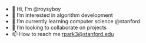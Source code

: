 - 👋 Hi, I’m @roysyboy
- 👀 I’m interested in algorithm development
- 🌱 I’m currently learning computer science @stanford
- 💞️ I’m looking to collaborate on projects
- 📫 How to reach me rpark3@stanford.edu

<!---
roysyboy/roysyboy is a ✨ special ✨ repository because its `README.md` (this file) appears on your GitHub profile.
You can click the Preview link to take a look at your changes.
--->
